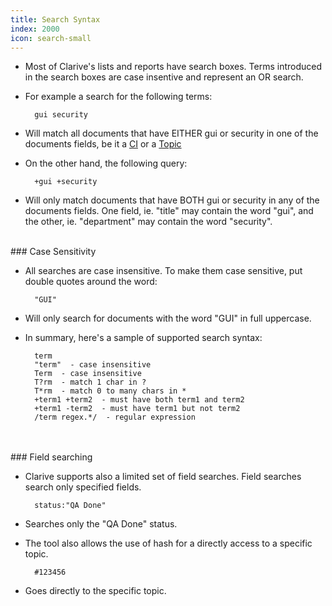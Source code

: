 ```yaml
---
title: Search Syntax
index: 2000
icon: search-small
---
```


* Most of Clarive's lists and reports have search boxes. Terms
introduced in the search boxes are case insentive and represent an OR search.


* For example a search for the following terms:
            
        gui security


* Will match all documents that have EITHER gui or security in one
of the documents fields, be it a [CI](concepts/ci) or a [Topic](concepts/topic)

* On the other hand, the following query:
            
        +gui +security

* Will only match documents that have BOTH gui or security in any
of the documents fields. One field, ie. "title" may contain the word "gui", 
and the other, ie. "department" may contain the word "security". 

<br />
### Case Sensitivity

* All searches are case insensitive. To make them case sensitive, 
put double quotes around the word:
            
        "GUI"


* Will only search for documents with the word "GUI" in full uppercase.

* In summary, here's a sample of supported search syntax:
            
        term
        "term"  - case insensitive
        Term  - case insensitive
        T?rm  - match 1 char in ?
        T*rm  - match 0 to many chars in *
        +term1 +term2  - must have both term1 and term2
        +term1 -term2  - must have term1 but not term2
        /term regex.*/  - regular expression

<br />


    
<br />
### Field searching

* Clarive supports also a limited set of 
field searches. Field searches search only specified fields.
            
        status:"QA Done"


* Searches only the "QA Done" status.

* The tool also allows the use of hash for a directly access to a specific topic.
            
        #123456


* Goes directly to the specific topic.
